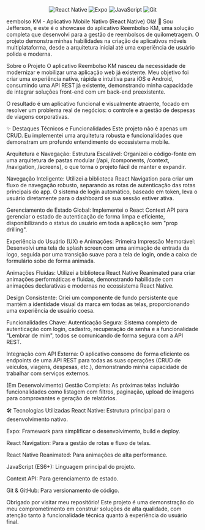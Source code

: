 <div align="center">
  <img src="https://img.shields.io/badge/React_Native-20232A?style=for-the-badge&logo=react&logoColor=61DAFB" alt="React Native"/>
  <img src="https://img.shields.io/badge/Expo-000020?style=for-the-badge&logo=expo&logoColor=white" alt="Expo"/>
  <img src="https://img.shields.io/badge/JavaScript-F7DF1E?style=for-the-badge&logo=javascript&logoColor=black" alt="JavaScript"/>
  <img src="https://img.shields.io/badge/GIT-E44C30?style=for-the-badge&logo=git&logoColor=white" alt="Git"/>
</div>

eembolso KM - Aplicativo Mobile Nativo (React Native)
Olá! 👋 Sou Jefferson, e este é o showcase do aplicativo Reembolso KM, uma solução completa que desenvolvi para a gestão de reembolsos de quilometragem. O projeto demonstra minhas habilidades na criação de aplicativos móveis multiplataforma, desde a arquitetura inicial até uma experiência de usuário polida e moderna.

Sobre o Projeto
O aplicativo Reembolso KM nasceu da necessidade de modernizar e mobilizar uma aplicação web já existente. Meu objetivo foi criar uma experiência nativa, rápida e intuitiva para iOS e Android, consumindo uma API REST já existente, demonstrando minha capacidade de integrar soluções front-end com um back-end preexistente.

O resultado é um aplicativo funcional e visualmente atraente, focado em resolver um problema real de negócios: o controle e a gestão de despesas de viagens corporativas.

✨ Destaques Técnicos e Funcionalidades
Este projeto não é apenas um CRUD. Eu implementei uma arquitetura robusta e funcionalidades que demonstram um profundo entendimento do ecossistema mobile.

Arquitetura e Navegação:
Estrutura Escalável: Organizei o código-fonte em uma arquitetura de pastas modular (/api, /components, /context, /navigation, /screens), o que torna o projeto fácil de manter e expandir.

Navegação Inteligente: Utilizei a biblioteca React Navigation para criar um fluxo de navegação robusto, separando as rotas de autenticação das rotas principais do app. O sistema de login automático, baseado em token, leva o usuário diretamente para o dashboard se sua sessão estiver ativa.

Gerenciamento de Estado Global: Implementei o React Context API para gerenciar o estado de autenticação de forma limpa e eficiente, disponibilizando o status do usuário em toda a aplicação sem "prop drilling".

Experiência do Usuário (UX) e Animações:
Primeira Impressão Memorável: Desenvolvi uma tela de splash screen com uma animação de entrada da logo, seguida por uma transição suave para a tela de login, onde a caixa de formulário sobe de forma animada.

Animações Fluidas: Utilizei a biblioteca React Native Reanimated para criar animações performáticas e fluidas, demonstrando habilidade com animações declarativas e modernas no ecossistema React Native.

Design Consistente: Criei um componente de fundo persistente que mantém a identidade visual da marca em todas as telas, proporcionando uma experiência de usuário coesa.

Funcionalidades Chave:
Autenticação Segura: Sistema completo de autenticação com login, cadastro, recuperação de senha e a funcionalidade "Lembrar de mim", todos se comunicando de forma segura com a API REST.

Integração com API Externa: O aplicativo consome de forma eficiente os endpoints de uma API REST para todas as suas operações (CRUD de veículos, viagens, despesas, etc.), demonstrando minha capacidade de trabalhar com serviços externos.

(Em Desenvolvimento) Gestão Completa: As próximas telas incluirão funcionalidades como listagem com filtros, paginação, upload de imagens para comprovantes e geração de relatórios.

🛠️ Tecnologias Utilizadas
React Native: Estrutura principal para o desenvolvimento nativo.

Expo: Framework para simplificar o desenvolvimento, build e deploy.

React Navigation: Para a gestão de rotas e fluxo de telas.

React Native Reanimated: Para animações de alta performance.

JavaScript (ES6+): Linguagem principal do projeto.

Context API: Para gerenciamento de estado.

Git & GitHub: Para versionamento de código.

Obrigado por visitar meu repositório! Este projeto é uma demonstração do meu comprometimento em construir soluções de alta qualidade, com atenção tanto à funcionalidade técnica quanto à experiência do usuário final.